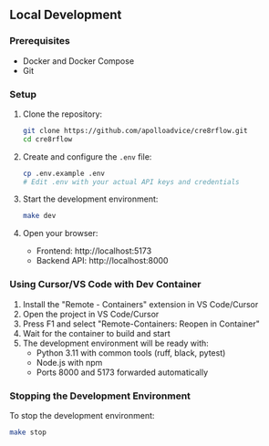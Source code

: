 ## Local Development

### Prerequisites

- Docker and Docker Compose
- Git

### Setup

1. Clone the repository:
   ```bash
   git clone https://github.com/apolloadvice/cre8rflow.git
   cd cre8rflow
   ```

2. Create and configure the `.env` file:
   ```bash
   cp .env.example .env
   # Edit .env with your actual API keys and credentials
   ```

3. Start the development environment:
   ```bash
   make dev
   ```

4. Open your browser:
   - Frontend: http://localhost:5173
   - Backend API: http://localhost:8000

### Using Cursor/VS Code with Dev Container

1. Install the "Remote - Containers" extension in VS Code/Cursor
2. Open the project in VS Code/Cursor
3. Press F1 and select "Remote-Containers: Reopen in Container"
4. Wait for the container to build and start
5. The development environment will be ready with:
   - Python 3.11 with common tools (ruff, black, pytest)
   - Node.js with npm
   - Ports 8000 and 5173 forwarded automatically

### Stopping the Development Environment

To stop the development environment:
```bash
make stop
``` 